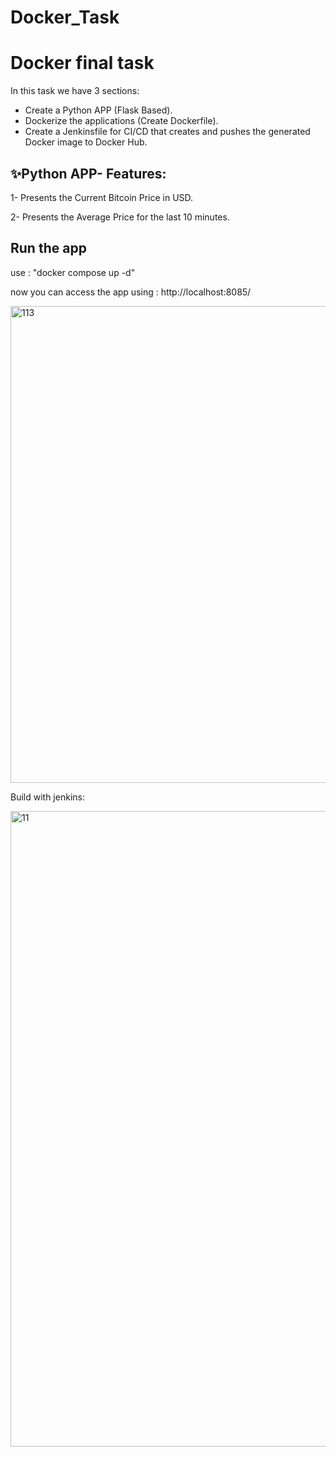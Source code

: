 # Docker_Task
# Docker final task
In this task we have 3 sections:
-  Create a Python APP (Flask Based).
-  Dockerize the applications (Create Dockerfile).
-  Create a Jenkinsfile for CI/CD that creates and pushes the generated Docker image to Docker Hub.


## ✨Python APP- Features:
1-  Presents the Current Bitcoin Price in USD.

2-  Presents the Average Price for the last 10 minutes.



## Run the app

use : "docker compose up -d"

now you can access the app using : http://localhost:8085/ 


<img width="763" alt="113" src="https://user-images.githubusercontent.com/72957443/202928441-9d3651dc-4512-4fd5-ad2c-f45ffb4ab2b3.png">

Build with jenkins: 


<img width="1017" alt="11" src="https://user-images.githubusercontent.com/72957443/202928319-0c89f2ff-04e9-49ad-b993-792d6a39c11a.png">


